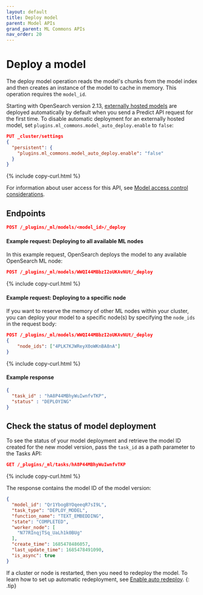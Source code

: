 ```yaml
---
layout: default
title: Deploy model
parent: Model APIs
grand_parent: ML Commons APIs
nav_order: 20
---
```


# Deploy a model

The deploy model operation reads the model's chunks from the model index and then creates an instance of the model to cache in memory. This operation requires the `model_id`. 

Starting with OpenSearch version 2.13, [externally hosted models]({{site.url}}{{site.baseurl}}/ml-commons-plugin/remote-models/index) are deployed automatically by default when you send a Predict API request for the first time. To disable automatic deployment for an externally hosted model, set `plugins.ml_commons.model_auto_deploy.enable` to `false`:

```json
PUT _cluster/settings
{
  "persistent": {
    "plugins.ml_commons.model_auto_deploy.enable": "false"
  }
}
```
{% include copy-curl.html %}

For information about user access for this API, see [Model access control considerations]({{site.url}}{{site.baseurl}}/ml-commons-plugin/api/model-apis/index/#model-access-control-considerations).

## Endpoints

```json
POST /_plugins/_ml/models/<model_id>/_deploy
```

#### Example request: Deploying to all available ML nodes

In this example request, OpenSearch deploys the model to any available OpenSearch ML node:

```json
POST /_plugins/_ml/models/WWQI44MBbzI2oUKAvNUt/_deploy
```
{% include copy-curl.html %}

#### Example request: Deploying to a specific node

If you want to reserve the memory of other ML nodes within your cluster, you can deploy your model to a specific node(s) by specifying the `node_ids` in the request body:

```json
POST /_plugins/_ml/models/WWQI44MBbzI2oUKAvNUt/_deploy
{
    "node_ids": ["4PLK7KJWReyX0oWKnBA8nA"]
}
```
{% include copy-curl.html %}

#### Example response

```json
{
  "task_id" : "hA8P44MBhyWuIwnfvTKP",
  "status" : "DEPLOYING"
}
```

## Check the status of model deployment

To see the status of your model deployment and retrieve the model ID created for the new model version, pass the `task_id` as a path parameter to the Tasks API:

```json
GET /_plugins/_ml/tasks/hA8P44MBhyWuIwnfvTKP
```
{% include copy-curl.html %}

The response contains the model ID of the model version:

```json
{
  "model_id": "Qr1YbogBYOqeeqR7sI9L",
  "task_type": "DEPLOY_MODEL",
  "function_name": "TEXT_EMBEDDING",
  "state": "COMPLETED",
  "worker_node": [
    "N77RInqjTSq_UaLh1k0BUg"
  ],
  "create_time": 1685478486057,
  "last_update_time": 1685478491090,
  "is_async": true
}
```

If a cluster or node is restarted, then you need to redeploy the model. To learn how to set up automatic redeployment, see [Enable auto redeploy]({{site.url}}{{site.baseurl}}/ml-commons-plugin/cluster-settings/#enable-auto-redeploy).
{: .tip} 